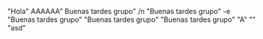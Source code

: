 "Hola" 
AAAAAA"
Buenas tardes grupo" 
/n "Buenas tardes grupo" 
-e "Buenas tardes grupo" 
 "Buenas tardes grupo" 
 "Buenas tardes grupo" 
 "A" 
 "" 
 "asd" 
